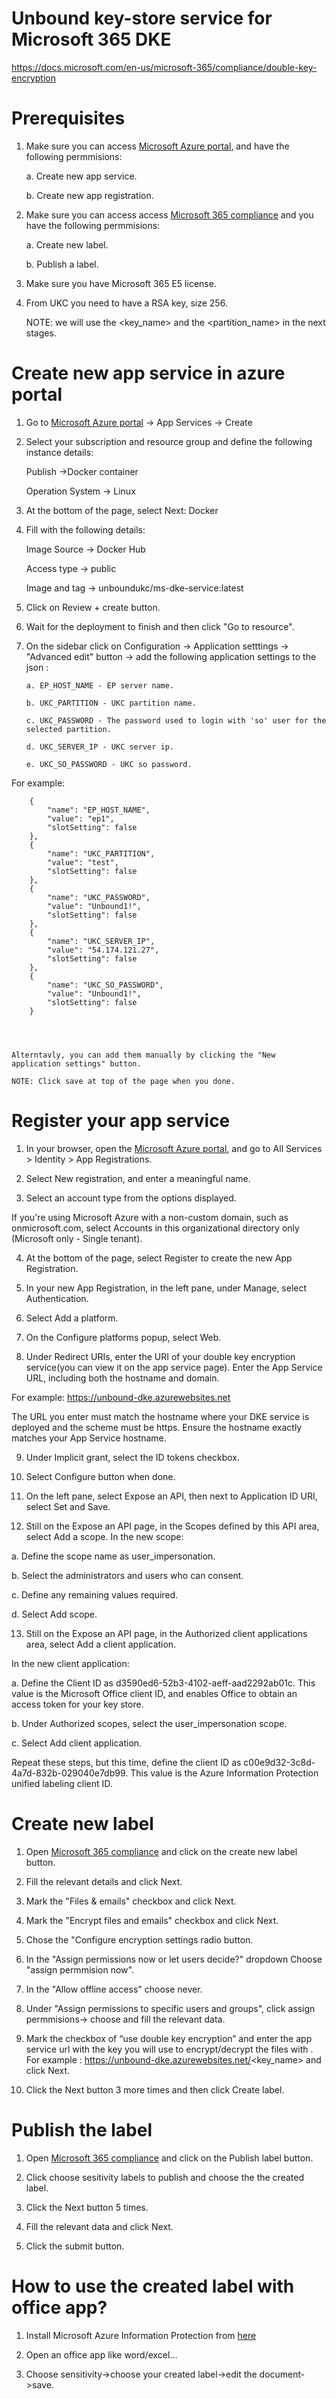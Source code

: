 # Unbound key-store service for Microsoft 365 DKE
https://docs.microsoft.com/en-us/microsoft-365/compliance/double-key-encryption

# Prerequisites

1. Make sure you can access [Microsoft Azure portal](https://portal.azure.com/), and have the following permmisions:
    
    a. Create new app service.

    b. Create new app registration.

2. Make sure you can access access [Microsoft 365 compliance](https://compliance.microsoft.com/informationprotection?viewid=sensitivitylabels) and you have the following permmisions:

    a. Create new label.
    
    b. Publish a label.  

3. Make sure you have Microsoft 365 E5 license.

4. From UKC you need to have a RSA key, size 256.

   NOTE: we will use the <key_name> and the <partition_name> in the next stages.
   
# Create new app service in azure portal

1. Go to [Microsoft Azure portal](https://portal.azure.com/) -> App Services -> Create
2. Select your subscription and resource group and define the following instance details:

    Publish ->Docker container 

    Operation System -> Linux

3. At the bottom of the page, select Next: Docker 

4. Fill with the following details:

     Image Source -> Docker Hub

     Access type -> public

     Image and tag -> unboundukc/ms-dke-service:latest

 5. Click on Review + create button.  

 6. Wait for the deployment to finish and then click "Go to resource".  

 7. On the sidebar click on Configuration -> Application setttings -> "Advanced edit" button -> add the following application settings to the json :
 
        a. EP_HOST_NAME - EP server name.

        b. UKC_PARTITION - UKC partition name.

        c. UKC_PASSWORD - The password used to login with 'so' user for the selected partition.

        d. UKC_SERVER_IP - UKC server ip. 

        e. UKC_SO_PASSWORD - UKC so password.

   For example:

        {
            "name": "EP_HOST_NAME",
            "value": "ep1",
            "slotSetting": false
        },
        {
            "name": "UKC_PARTITION",
            "value": "test",
            "slotSetting": false
        },
        {
            "name": "UKC_PASSWORD",
            "value": "Unbound1!",
            "slotSetting": false
        },
        {
            "name": "UKC_SERVER_IP",
            "value": "54.174.121.27",
            "slotSetting": false
        },
        {
            "name": "UKC_SO_PASSWORD",
            "value": "Unbound1!",
            "slotSetting": false
        }
     

 
 
    Alterntavly, you can add them manually by clicking the "New application settings" button.

    NOTE: Click save at top of the page when you done.

# Register your app service

1. In your browser, open the [Microsoft Azure portal](https://portal.azure.com/), and go to All Services > Identity > App Registrations.

2. Select New registration, and enter a meaningful name.

3. Select an account type from the options displayed.

If you're using Microsoft Azure with a non-custom domain, such as onmicrosoft.com, select Accounts in this organizational directory only (Microsoft only - Single tenant).

4. At the bottom of the page, select Register to create the new App Registration.

5. In your new App Registration, in the left pane, under Manage, select Authentication.

6. Select Add a platform.

7. On the Configure platforms popup, select Web.

8. Under Redirect URIs, enter the URI of your double key encryption service(you can view it on the app service page). Enter the App Service URL, including both the hostname and domain.

For example: https://unbound-dke.azurewebsites.net

The URL you enter must match the hostname where your DKE service is deployed and the scheme must be https.
Ensure the hostname exactly matches your App Service hostname. 

9. Under Implicit grant, select the ID tokens checkbox.

10. Select Configure button when done.

11. On the left pane, select Expose an API, then next to Application ID URI, select Set and Save.

12. Still on the Expose an API page, in the Scopes defined by this API area, select Add a scope. In the new scope:

 a. Define the scope name as user_impersonation.

 b. Select the administrators and users who can consent.

 c. Define any remaining values required.

 d. Select Add scope.

13. Still on the Expose an API page, in the Authorized client applications area, select Add a client application.

In the new client application:

 a. Define the Client ID as d3590ed6-52b3-4102-aeff-aad2292ab01c. This value is the Microsoft Office client ID, and enables Office to obtain an access token for your key store.

 b. Under Authorized scopes, select the user_impersonation scope.

 c. Select Add client application.

Repeat these steps, but this time, define the client ID as c00e9d32-3c8d-4a7d-832b-029040e7db99. This value is the Azure Information Protection unified labeling client ID.

# Create new label

1. Open [Microsoft 365 compliance](https://compliance.microsoft.com/informationprotection?viewid=sensitivitylabels) and click on the create new label button.

2. Fill the relevant details and click Next.

3. Mark the "Files & emails" checkbox and click Next.

4. Mark the "Encrypt files and emails" checkbox and click Next.

5. Chose the "Configure encryption settings radio button.

6. In the "Assign permissions now or let users decide?" dropdown Choose "assign permmision now".

7. In the "Allow offline access" choose never.

8. Under "Assign permissions to specific users and groups", click assign permmisions-> choose and fill the relevant data.

9. Mark the checkbox of “use double key encryption” and enter the app service url with the key you will use to encrypt/decrypt the files with .
 For example : https://unbound-dke.azurewebsites.net/<key_name> and click Next.

10. Click the Next button 3 more times and then click Create label.

# Publish the label

1. Open [Microsoft 365 compliance](https://compliance.microsoft.com/informationprotection?viewid=sensitivitylabelpolicies) and click on the Publish label button.

2. Click choose sesitivity labels to publish and choose the the created label.

3. Click the Next button 5 times.

4. Fill the relevant data and click Next.

5. Click the submit button.
# How to use the created label with office app?

1. Install Microsoft Azure Information Protection from [here](https://www.microsoft.com/en-us/download/details.aspx?id=53018) 

2. Open an office app like word/excel…

3. Choose sensitivity->choose your created label->edit the document->save.

